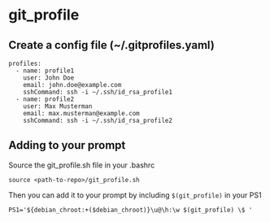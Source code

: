 # git_profile
## Create a config file (~/.gitprofiles.yaml)

```
profiles:
  - name: profile1
    user: John Doe
    email: john.doe@example.com
    sshCommand: ssh -i ~/.ssh/id_rsa_profile1
  - name: profile2
    user: Max Musterman
    email: max.musterman@example.com
    sshCommand: ssh -i ~/.ssh/id_rsa_profile2

```

## Adding to your prompt

Source the git_profile.sh file in your .bashrc

```
source <path-to-repo>/git_profile.sh
```

Then you can add it to your prompt by including `$(git_profile)` in your PS1

```
PS1='${debian_chroot:+($debian_chroot)}\u@\h:\w $(git_profile) \$ '
```